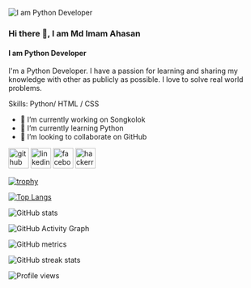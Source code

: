 ![I am Python Developer](https://scontent.fdac116-1.fna.fbcdn.net/v/t1.6435-9/193148466_310953843845616_2774654450695222077_n.jpg?_nc_cat=104&ccb=1-5&_nc_sid=e3f864&_nc_ohc=HXn-_tqnmuIAX8AYAJJ&_nc_ht=scontent.fdac116-1.fna&oh=3605adc85604926573eb8ce0a8fe60b8&oe=61706029)

### Hi there 👋, I am Md Imam Ahasan
#### I am Python Developer

I'm a Python Developer. I have a passion for learning and sharing my knowledge with other as publicly as possible. I love to solve real world problems. 

Skills: Python/ HTML / CSS

- 🔭 I’m currently working on Songkolok 
- 🌱 I’m currently learning Python 
- 👯 I’m looking to collaborate on GitHub 


[<img src='https://cdn.jsdelivr.net/npm/simple-icons@3.0.1/icons/github.svg' alt='github' height='40'>](https://github.com/https://github.com/imamahasane)  [<img src='https://cdn.jsdelivr.net/npm/simple-icons@3.0.1/icons/linkedin.svg' alt='linkedin' height='40'>](https://www.linkedin.com/in/https://www.linkedin.com/in/imamahasane//)  [<img src='https://cdn.jsdelivr.net/npm/simple-icons@3.0.1/icons/facebook.svg' alt='facebook' height='40'>](https://www.facebook.com/https://www.facebook.com/imamahasane/)  [<img src='https://cdn.jsdelivr.net/npm/simple-icons@3.0.1/icons/hackerrank.svg' alt='hackerrank' height='40'>](https://www.hackerrank.com/imamahasan)  

[![trophy](https://github-profile-trophy.vercel.app/?username=https://github.com/imamahasane)](https://github.com/ryo-ma/github-profile-trophy)

[![Top Langs](https://github-readme-stats.vercel.app/api/top-langs/?username=https://github.com/imamahasane)](https://github.com/anuraghazra/github-readme-stats)

![GitHub stats](https://github-readme-stats.vercel.app/api?username=https://github.com/imamahasane&show_icons=true)  

![GitHub Activity Graph](https://activity-graph.herokuapp.com/graph?username=https://github.com/imamahasane)  

![GitHub metrics](https://metrics.lecoq.io/https://github.com/imamahasane)  

![GitHub streak stats](https://github-readme-streak-stats.herokuapp.com/?user=https://github.com/imamahasane)  

![Profile views](https://gpvc.arturio.dev/https://github.com/imamahasane)  
